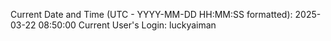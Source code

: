 Current Date and Time (UTC - YYYY-MM-DD HH:MM:SS formatted): 2025-03-22 08:50:00
Current User's Login: luckyaiman

